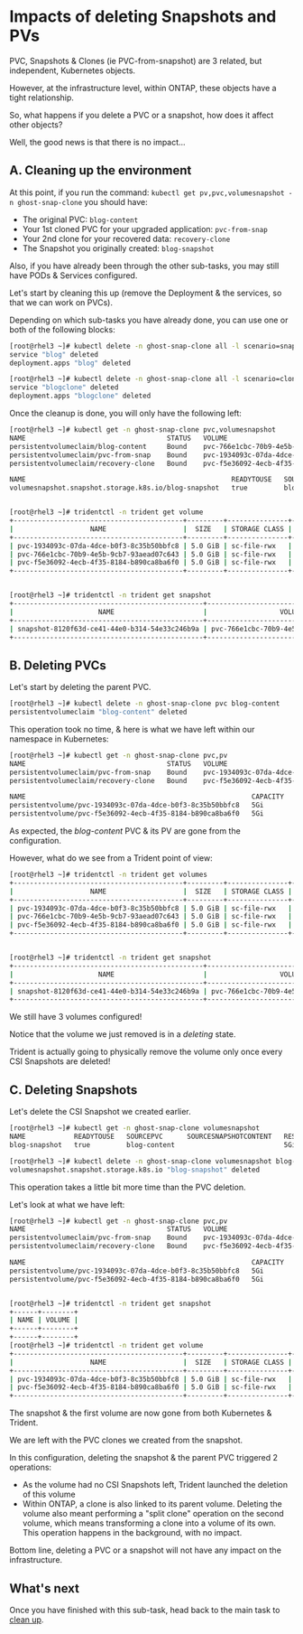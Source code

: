 # Impacts of deleting Snapshots and PVs

PVC, Snapshots & Clones (ie PVC-from-snapshot) are 3 related, but independent, Kubernetes objects.  

However, at the infrastructure level, within ONTAP, these objects have a tight relationship.  

So, what happens if you delete a PVC or a snapshot, how does it affect other objects?  

Well, the good news is that there is no impact...  

## A. Cleaning up the environment

At this point, if you run the command: `kubectl get pv,pvc,volumesnapshot -n ghost-snap-clone` you should have:

- The original PVC: `blog-content`
- Your 1st cloned PVC for your upgraded application: `pvc-from-snap`
- Your 2nd clone for your recovered data: `recovery-clone`
- The Snapshot you originally created: `blog-snapshot`

Also, if you have already been through the other sub-tasks, you may still have PODs & Services configured.  

Let's start by cleaning this up (remove the Deployment & the services, so that we can work on PVCs).  

Depending on which sub-tasks you have already done, you can use one or both of the following blocks:

```bash
[root@rhel3 ~]# kubectl delete -n ghost-snap-clone all -l scenario=snap
service "blog" deleted
deployment.apps "blog" deleted

[root@rhel3 ~]# kubectl delete -n ghost-snap-clone all -l scenario=clone
service "blogclone" deleted
deployment.apps "blogclone" deleted

```

Once the cleanup is done, you will only have the following left:

```bash
[root@rhel3 ~]# kubectl get -n ghost-snap-clone pvc,volumesnapshot
NAME                                   STATUS   VOLUME                                     CAPACITY   ACCESS MODES   STORAGECLASS   AGE
persistentvolumeclaim/blog-content     Bound    pvc-766e1cbc-70b9-4e5b-9cb7-93aead07c643   5Gi        RWX            sc-file-rwx    16m
persistentvolumeclaim/pvc-from-snap    Bound    pvc-1934093c-07da-4dce-b0f3-8c35b50bbfc8   5Gi        RWX            sc-file-rwx    15m
persistentvolumeclaim/recovery-clone   Bound    pvc-f5e36092-4ecb-4f35-8184-b890ca8ba6f0   5Gi        RWX            sc-file-rwx    10m

NAME                                                   READYTOUSE   SOURCEPVC      SOURCESNAPSHOTCONTENT   RESTORESIZE   SNAPSHOTCLASS    SNAPSHOTCONTENT                                    CREATIONTIME   AGE
volumesnapshot.snapshot.storage.k8s.io/blog-snapshot   true         blog-content                           5Gi           csi-snap-class   snapcontent-8120f63d-ce41-44e0-b314-54e33c246b9a   15m            16m


[root@rhel3 ~]# tridentctl -n trident get volume
+------------------------------------------+---------+---------------+----------+--------------------------------------+--------+---------+
|                   NAME                   |  SIZE   | STORAGE CLASS | PROTOCOL |             BACKEND UUID             | STATE  | MANAGED |
+------------------------------------------+---------+---------------+----------+--------------------------------------+--------+---------+
| pvc-1934093c-07da-4dce-b0f3-8c35b50bbfc8 | 5.0 GiB | sc-file-rwx   | file     | 25174b4c-06f7-461d-892d-3a168ee14fab | online | true    |
| pvc-766e1cbc-70b9-4e5b-9cb7-93aead07c643 | 5.0 GiB | sc-file-rwx   | file     | 25174b4c-06f7-461d-892d-3a168ee14fab | online | true    |
| pvc-f5e36092-4ecb-4f35-8184-b890ca8ba6f0 | 5.0 GiB | sc-file-rwx   | file     | 25174b4c-06f7-461d-892d-3a168ee14fab | online | true    |
+------------------------------------------+---------+---------------+----------+--------------------------------------+--------+---------+


[root@rhel3 ~]# tridentctl -n trident get snapshot
+-----------------------------------------------+------------------------------------------+
|                     NAME                      |                  VOLUME                  |
+-----------------------------------------------+------------------------------------------+
| snapshot-8120f63d-ce41-44e0-b314-54e33c246b9a | pvc-766e1cbc-70b9-4e5b-9cb7-93aead07c643 |
+-----------------------------------------------+------------------------------------------+
```

## B. Deleting PVCs

Let's start by deleting the parent PVC.  

```bash
[root@rhel3 ~]# kubectl delete -n ghost-snap-clone pvc blog-content
persistentvolumeclaim "blog-content" deleted
```

This operation took no time, & here is what we have left within our namespace in Kubernetes:

```bash
[root@rhel3 ~]# kubectl get -n ghost-snap-clone pvc,pv
NAME                                   STATUS   VOLUME                                     CAPACITY   ACCESS MODES   STORAGECLASS   AGE
persistentvolumeclaim/pvc-from-snap    Bound    pvc-1934093c-07da-4dce-b0f3-8c35b50bbfc8   5Gi        RWX            sc-file-rwx    17m
persistentvolumeclaim/recovery-clone   Bound    pvc-f5e36092-4ecb-4f35-8184-b890ca8ba6f0   5Gi        RWX            sc-file-rwx    13m

NAME                                                        CAPACITY   ACCESS MODES   RECLAIM POLICY   STATUS   CLAIM                             STORAGECLASS   REASON   AGE
persistentvolume/pvc-1934093c-07da-4dce-b0f3-8c35b50bbfc8   5Gi        RWX            Delete           Bound    ghost-snap-clone/pvc-from-snap    sc-file-rwx             17m
persistentvolume/pvc-f5e36092-4ecb-4f35-8184-b890ca8ba6f0   5Gi        RWX            Delete           Bound    ghost-snap-clone/recovery-clone   sc-file-rwx             13m
```

As expected, the *blog-content* PVC & its PV are gone from the configuration.  

However, what do we see from a Trident point of view:

```bash
[root@rhel3 ~]# tridentctl -n trident get volumes
+------------------------------------------+---------+---------------+----------+--------------------------------------+----------+---------+
|                   NAME                   |  SIZE   | STORAGE CLASS | PROTOCOL |             BACKEND UUID             |  STATE   | MANAGED |
+------------------------------------------+---------+---------------+----------+--------------------------------------+----------+---------+
| pvc-1934093c-07da-4dce-b0f3-8c35b50bbfc8 | 5.0 GiB | sc-file-rwx   | file     | 25174b4c-06f7-461d-892d-3a168ee14fab | online   | true    |
| pvc-766e1cbc-70b9-4e5b-9cb7-93aead07c643 | 5.0 GiB | sc-file-rwx   | file     | 25174b4c-06f7-461d-892d-3a168ee14fab | deleting | true    |
| pvc-f5e36092-4ecb-4f35-8184-b890ca8ba6f0 | 5.0 GiB | sc-file-rwx   | file     | 25174b4c-06f7-461d-892d-3a168ee14fab | online   | true    |
+------------------------------------------+---------+---------------+----------+--------------------------------------+----------+---------+


[root@rhel3 ~]# tridentctl -n trident get snapshot
+-----------------------------------------------+------------------------------------------+
|                     NAME                      |                  VOLUME                  |
+-----------------------------------------------+------------------------------------------+
| snapshot-8120f63d-ce41-44e0-b314-54e33c246b9a | pvc-766e1cbc-70b9-4e5b-9cb7-93aead07c643 |
+-----------------------------------------------+------------------------------------------+
```

We still have 3 volumes configured!  

Notice that the volume we just removed is in a *deleting* state.  

Trident is actually going to physically remove the volume only once every CSI Snapshots are deleted!

## C. Deleting Snapshots

Let's delete the CSI Snapshot we created earlier.

```bash
[root@rhel3 ~]# kubectl get -n ghost-snap-clone volumesnapshot
NAME            READYTOUSE   SOURCEPVC      SOURCESNAPSHOTCONTENT   RESTORESIZE   SNAPSHOTCLASS    SNAPSHOTCONTENT                                    CREATIONTIME   AGE
blog-snapshot   true         blog-content                           5Gi           csi-snap-class   snapcontent-8120f63d-ce41-44e0-b314-54e33c246b9a   21m            21m

[root@rhel3 ~]# kubectl delete -n ghost-snap-clone volumesnapshot blog-snapshot
volumesnapshot.snapshot.storage.k8s.io "blog-snapshot" deleted
```

This operation takes a little bit more time than the PVC deletion.  

Let's look at what we have left:

```bash
[root@rhel3 ~]# kubectl get -n ghost-snap-clone pvc,pv
NAME                                   STATUS   VOLUME                                     CAPACITY   ACCESS MODES   STORAGECLASS   AGE
persistentvolumeclaim/pvc-from-snap    Bound    pvc-1934093c-07da-4dce-b0f3-8c35b50bbfc8   5Gi        RWX            sc-file-rwx    24m
persistentvolumeclaim/recovery-clone   Bound    pvc-f5e36092-4ecb-4f35-8184-b890ca8ba6f0   5Gi        RWX            sc-file-rwx    19m

NAME                                                        CAPACITY   ACCESS MODES   RECLAIM POLICY   STATUS   CLAIM                             STORAGECLASS   REASON   AGE
persistentvolume/pvc-1934093c-07da-4dce-b0f3-8c35b50bbfc8   5Gi        RWX            Delete           Bound    ghost-snap-clone/pvc-from-snap    sc-file-rwx             24m
persistentvolume/pvc-f5e36092-4ecb-4f35-8184-b890ca8ba6f0   5Gi        RWX            Delete           Bound    ghost-snap-clone/recovery-clone   sc-file-rwx             19m


[root@rhel3 ~]# tridentctl -n trident get snapshot
+------+--------+
| NAME | VOLUME |
+------+--------+
+------+--------+
[root@rhel3 ~]# tridentctl -n trident get volume
+------------------------------------------+---------+---------------+----------+--------------------------------------+--------+---------+
|                   NAME                   |  SIZE   | STORAGE CLASS | PROTOCOL |             BACKEND UUID             | STATE  | MANAGED |
+------------------------------------------+---------+---------------+----------+--------------------------------------+--------+---------+
| pvc-1934093c-07da-4dce-b0f3-8c35b50bbfc8 | 5.0 GiB | sc-file-rwx   | file     | 25174b4c-06f7-461d-892d-3a168ee14fab | online | true    |
| pvc-f5e36092-4ecb-4f35-8184-b890ca8ba6f0 | 5.0 GiB | sc-file-rwx   | file     | 25174b4c-06f7-461d-892d-3a168ee14fab | online | true    |
+------------------------------------------+---------+---------------+----------+--------------------------------------+--------+---------+
```

The snapshot & the first volume are now gone from both Kubernetes & Trident.  

We are left with the PVC clones we created from the snapshot.  

In this configuration, deleting the snapshot & the parent PVC triggered 2 operations:

- As the volume had no CSI Snapshots left, Trident launched the deletion of this volume
- Within ONTAP, a clone is also linked to its parent volume. Deleting the volume also meant performing a "split clone" operation on the second volume, which means transforming a clone into a volume of its own. This operation happens in the background, with no impact.  

Bottom line, deleting a PVC or a snapshot will not have any impact on the infrastructure.

## What's next

Once you have finished with this sub-task, head back to the main task to [clean up](README.md#f-cleanup).